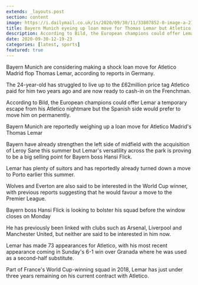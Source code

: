 ```yaml
---
extends: _layouts.post
section: content
image: https://i.dailymail.co.uk/1s/2020/09/30/11/33807852-0-image-a-21_1601462640463.jpg 
title: Bayern Munich eyeing up loan move for Thomas Lemar but Atletico Madrid prefer permanent sale 
description: According to Bild, the European champions could offer Lemar a temporary escape from his Atletico nightmare but the Spanish side would rather move the Frenchman on permanently. 
date: 2020-09-30-12-19-23 
categories: [latest, sports] 
featured: true 
--- 
```

Bayern Munich are considering making a shock loan move for Atletico Madrid flop Thomas Lemar, according to reports in Germany.

The 24-year-old has struggled to live up to the £62million price tag Atletico paid for him two years ago and are now ready to cash-in on the Frenchman.

According to Bild, the European champions could offer Lemar a temporary escape from his Atletico nightmare but the Spanish side would prefer to move him on permanently.

Bayern Munich are reportedly weighing up a loan move for Atletico Madrid's Thomas Lemar 

Bayern have already strengthen the left side of midfield with the acquisition of Leroy Sane this summer but Lemar's versatility across the park is proving to be a big selling point for Bayern boss Hansi Flick.

Lemar has plenty of suitors and has reportedly already turned down a move to Porto earlier this summer.

Wolves and Everton are also said to be interested in the World Cup winner, with previous reports suggesting that he would favour a move to the Premier League.

Bayern boss Hansi Flick is looking to bolster his squad before the window closes on Monday

He has previously been linked with clubs such as Arsenal, Liverpool and Manchester United, but neither are said to be interested in him now.

Lemar has made 73 appearances for Atletico, with his most recent appearance coming in Sunday's 6-1 win over Granada where he was used as a second-half substitute.

Part of France's World Cup-winning squad in 2018, Lemar has just under three years remaining on his current contract with Atletico.

